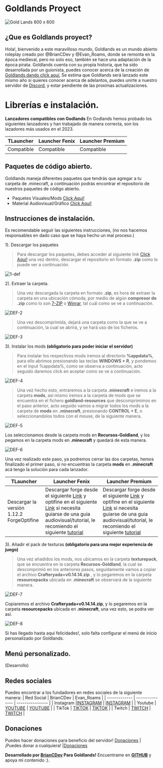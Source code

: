 # Goldlands Proyect

<p align="center">
    
![Gold Lands 600 x 600](https://user-images.githubusercontent.com/77554828/218628001-1ed4ce07-3e79-4a31-b842-a40821aee448.png)

</p>

## ¿Que es Goldlands proyect?

Hola!, bienvenido a este maravilloso mundo, Goldlands es un mundo abierto roleplay creado por @BrianCDev y @Evan_Roams, donde se remonta en la época medieval, pero no solo eso, también se hace una adaptación de la época pirata. Goldlands cuenta con su propia historia, que ha sido desarrollada por un guionista, puedes conocer acerca de la creación de [Goldlands dando click aquí](https://www.youtube.com/watch?v=zECBMeurUl4), Se estima que Goldlands será lanzado este mismo año si quieres conocer acerca de adelantos, puedes unirte a nuestro servidor de [Discord](https://discord.gg/thdhGPymqr), y estar pendiente de las proximas actualizaciones.


# Librerías e instalación.
 **Lanzadores compatibles con Godlands**
 En Godlands hemos probado los siguientes lanzadores y han trabajado de manera correcta,  son los lazadores más usados en el 2023.


| TLauncher     | Launcher Fenix  | Launcher Premium |
| ------------- | --------------- | ---------------- |
| Compatible    | Compatible      | Compatible       |


## Paquetes de código abierto.
Goldlands maneja diferentes paquetes que tendrás que agregar a tu carpeta de .minecraft, a continuación podrás encontrar el repositorio de nuestros paquetes de código abierto.

 - Paquetes Visuales/Mods  [Click Aquí!](https://github.com/BrianCDev/Recursos-Goldland.git)
 -  Material Audiovisual/Gráfico [Click Aquí!](https://github.com/BrianCDev/Recursos-Goldland.git)

## Instrucciones de instalación.
Es recomendable seguir las siguientes instrucciones, (no nos hacemos responsables en dado caso que se haya hecho un mal proceso.)

1).  Descargar los paquetes
> Para descargar los paquetes, debes acceder al siguiente link [Click Aquí!](https://github.com/BrianCDev/Recursos-Goldland.git) una vez dentro, descargar el repositorio en formato **.zip** como lo puede ver a continuación.

![1-def](https://user-images.githubusercontent.com/77554828/218562315-72a5c5a7-2c99-419e-8e92-57da9eca0ead.png)

2). Extraer la carpeta.
> Una vez descargada la carpeta en formato **.zip**, es hora de extraer la carpeta en una ubicación cómoda, por medio de algún **compresor de .zip** como lo son [7-ZIP](https://www.7-zip.org/download.html)  o [Winrar](https://www.winrar.es/descargas), tal cuál como se ve a continuación.

![DEF-2](https://user-images.githubusercontent.com/77554828/218565367-faa6799e-33a6-47d9-ac4d-126207ea603b.png)

> Una vez descomprimida, dejará una carpeta como la que se ve a continuación, la cual se abrirá, y se hará uso de los  ficheros.

![DEF-3](https://user-images.githubusercontent.com/77554828/218565694-9cad9951-5c8b-4a16-a0e7-dd72a6c35d08.png)

3). Instalar los mods **(obligatorio para poder iniciar el servidor)**
> Para instalar los respectivos mods iremos al directorio **%appdata%**, para ello abrimos presionando las teclas **WINDOWS + R**, y pondemos en el input %appdata%, como se observa a continuación, acto seguido daremos click en aceptar como se ve a continuación.

![DEF-4](https://user-images.githubusercontent.com/77554828/218566498-5c3a8ac7-6acc-44e9-a71a-0f4460764b4d.png)

> Una vez hecho esto, entraremos a la carpeta **.minecraft** e iremos a la carpeta **mods**, así mismo iremos a la carpeta de mods que se encuentra en el fichero **goldland-resources** que descomprimimos en el paso anterior, acto seguido vamos a migrar todos los mods a la carpeta de **mods** en **.minecraft**, presionando **CONTROL + E**, o seleccionandolos todos con el mouse, de la siguiente manera.

![DEF-5](https://user-images.githubusercontent.com/77554828/218568294-5653ed69-f710-45ec-bebb-f59d47146563.png)

Los seleccionamos desde la carpeta mods en **Recursos-Goldland**, y los pegamos en la carpeta mods en **.minecraft** y quedará de esta manera.

![DEF-6](https://user-images.githubusercontent.com/77554828/218568561-44b98988-f30b-42ff-8c5b-323a83a7eac7.png)

Una vez realizado este paso, ya podremos cerrar las dos carpetas, hemos finalizado el primer paso, si no encuentras la carpeta **mods** en **.minecraft** acá tengo la solución para cada lanzador.

| TLauncher     | Launcher Fenix  | Launcher Premium |
| ------------- | --------------- | ---------------- |
| Descargar la versión 1.12.2 ForgeOptifine    | Descargar forge desde el siguiente [Link](https://files.minecraftforge.net/net/minecraftforge/forge/index_1.12.2.html) y optifine en el siguiente [Link](https://files.minecraftforge.net/net/minecraftforge/forge/index_1.12.2.html) si necesita guiarse de una guia audiovisual/tutorial, le recomiendo el siguiente [tutorial](https://www.youtube.com/watch?v=rIlR5gjJuds) | Descargar forge desde el siguiente [Link](https://files.minecraftforge.net/net/minecraftforge/forge/index_1.12.2.html) y optifine en el siguiente [Link](https://files.minecraftforge.net/net/minecraftforge/forge/index_1.12.2.html) si necesita guiarse de una guia audiovisual/tutorial, le recomiendo el siguiente [tutorial](https://www.youtube.com/watch?v=rIlR5gjJuds)      |

3). Añadir el pack de texturas **(obligatorio para una mejor experiencia de juego)**
> Una vez añadidos los mods, nos ubicamos en la carpeta **texturepack**, que se encuentra en la carpeta **Recursos-Goldland**, la cual se descomprimió en los anteriores pasos, seguidamente vamos a copiar el archivo **Crafteryada+v0.14.14.zip** , y lo pegaremos en la carpeta **resourcepacks** ubicada en **.minecraft** se observará de la siguiente manera.

![DEF-7](https://user-images.githubusercontent.com/77554828/218572327-38b0e7de-d8d1-41b5-9a84-dac6810ddc44.png)

Copiaremos el archivo **Crafteryada+v0.14.14.zip**, y lo pegaremos en la carpeta **resourcepacks** ubicada en **.minecraft**, una vez esto, se podra ver así.

![DEF-8](https://user-images.githubusercontent.com/77554828/218572993-40f5f46e-149b-46e5-9b15-114cf8838810.png)

Si has llegado hasta aquí felicidades!, solo falta configurar  el menú de inicio personalizado por Goldlands.

## Menú personalizado.

(Desarrollo)

## Redes sociales

Puedes encontrar a los fundadores en redes sociales de la siguiente manera:
| Red Social     | BrianCDev  | Evan_Roams           |
| ------------- | --------------- | ---------------- |
| Instagram    |[INSTAGRAM](https://www.instagram.com/evan_roams/?next=%2F) | [INSTAGRAM](https://www.instagram.com/who_is_camilo/?next=%2F)       |
| Youtube    | [YOUTUBE](https://www.youtube.com/@evanroams4440)      | [YOUTUBE](https://www.youtube.com/@briancdev8691)       |
| TikTok    | [TIKTOK](https://www.tiktok.com/@evan_roams)      | [TIKTOK](https://www.tiktok.com/@who_is_camiloo)       |
| Twitch    | [TWITCH](https://www.twitch.tv/evan_roams)      | [TWITCH](https://www.twitch.tv/militodev)      |

## Donaciones
Puedes hacer donaciones para beneficio del servidor!
[Donaciones](https://www.paypal.com/paypalme/EvanRoamsPay)  | ¡Puedes donar a cualquiera! |[Donaciones](https://paypal.me/sdspinet?country.x=CO&locale.x=es_XC) 

**Desarrollado por [**BrianCDev**](https://discordapp.com/users/BrianCDev#8274) Para Goldlands!**
Encuentrame en [**GITHUB**](https://github.com/BrianCDev) y apoya mi contenido :).





